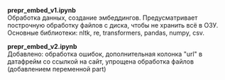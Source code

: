 **prepr_embed_v1.ipynb** <br>Обработка данных, создание эмбеддингов. Предусматривает построчную обработку файлов с диска, чтобы не хранить всё в ОЗУ. Основные библиотеки: nltk, re, transformers, pandas, numpy, csv.<br/>

**prepr_embed_v2.ipynb**<br>Добавлено: обработка ошибок, дополнительная колонка "url" в датафрейм со ссылкой на сайт, упрощена обработка файлов (добавлением переменной part)<br/>
